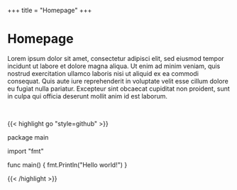 +++
title = "Homepage"
+++

# Homepage

Lorem ipsum dolor sit amet, consectetur adipisci elit, sed eiusmod tempor incidunt ut labore et dolore magna aliqua. Ut enim ad minim veniam, quis nostrud exercitation ullamco laboris nisi ut aliquid ex ea commodi consequat. Quis aute iure reprehenderit in voluptate velit esse cillum dolore eu fugiat nulla pariatur. Excepteur sint obcaecat cupiditat non proident, sunt in culpa qui officia deserunt mollit anim id est laborum.

<br>

{{< highlight go "style=github" >}}

package main
 
import "fmt"
 
func main() {
    fmt.Println("Hello world!")
}

{{< /highlight >}}
